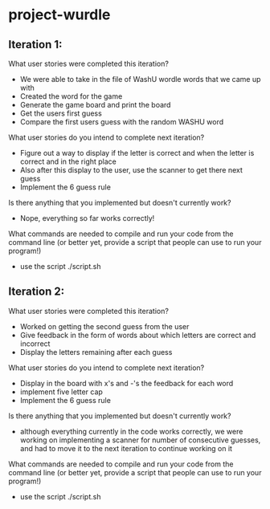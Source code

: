 # project-wurdle
## Iteration 1:
What user stories were completed this iteration?
  - We were able to take in the file of WashU wordle words that we came up with
  - Created the word for the game 
  - Generate the game board and print the board
  - Get the users first guess
  - Compare the first users guess with the random WASHU word

What user stories do you intend to complete next iteration?
  - Figure out a way to display if the letter is correct and when the letter is correct and in the right place
  - Also after this display to the user, use the scanner to get there next guess
  - Implement the 6 guess rule
  
Is there anything that you implemented but doesn't currently work?
  - Nope, everything so far works correctly!
  
What commands are needed to compile and run your code from the command line (or better yet, provide a script that people can use to run your program!)
  - use the script ./script.sh

## Iteration 2:

What user stories were completed this iteration?
  - Worked on getting the second guess from the user
  - Give feedback in the form of words about which letters are correct and incorrect
  - Display the letters remaining after each guess

What user stories do you intend to complete next iteration?
  - Display in the board with x's and -'s the feedback for each word
  - implement five letter cap
  - Implement the 6 guess rule
  
Is there anything that you implemented but doesn't currently work?
  - although everything currently in the code works correctly, we were working on implementing a scanner for number of consecutive guesses, and had to move it to the next iteration to continue working on it
  
What commands are needed to compile and run your code from the command line (or better yet, provide a script that people can use to run your program!)
  - use the script ./script.sh

